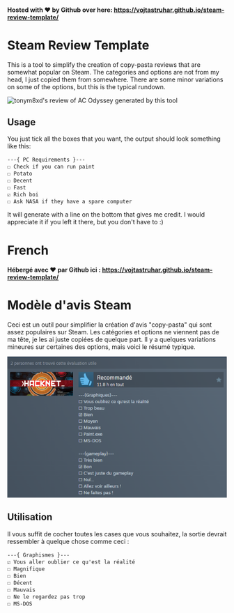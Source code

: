 #### Hosted with ❤ by Github over here: https://vojtastruhar.github.io/steam-review-template/

# Steam Review Template

This is a tool to simplify the creation of copy-pasta reviews that are somewhat popular on Steam. The categories and options are not from my head, I just copied them from somewhere. There are some minor variations on some of the options, but this is the typical rundown.

![tonym8xd's review of AC Odyssey generated by this tool](./Review-screenshot.png)

## Usage

You just tick all the boxes that you want, the output should look something like this:

```
---{ PC Requirements }---
☐ Check if you can run paint
☐ Potato
☐ Decent
☐ Fast
☑ Rich boi
☐ Ask NASA if they have a spare computer
```

It will generate with a line on the bottom that gives me credit. I would appreciate it if you left it there, but you don't have to :)

# French

#### Hébergé avec ❤ par Github ici : https://vojtastruhar.github.io/steam-review-template/

# Modèle d'avis Steam

Ceci est un outil pour simplifier la création d'avis "copy-pasta" qui sont assez populaires sur Steam. Les catégories et options ne viennent pas de ma tête, je les ai juste copiées de quelque part. Il y a quelques variations mineures sur certaines des options, mais voici le résumé typique.

![l'avis de TheQuid sur Hacknet généré par cet outil](./Review-screenshot-french.png)

## Utilisation

Il vous suffit de cocher toutes les cases que vous souhaitez, la sortie devrait ressembler à quelque chose comme ceci :

```
---{ Graphismes }---
☑ Vous aller oublier ce qu'est la réalité
☐ Magnifique
☐ Bien
☐ Décent
☐ Mauvais
☐ Ne le regardez pas trop
☐ MS-DOS
```